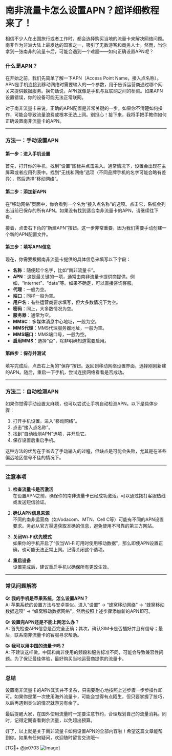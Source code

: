 # 南非流量卡怎么设置APN？超详细教程来了！

相信不少人在出国旅行或者工作时，都会选择购买当地的流量卡来解决网络问题。南非作为非洲大陆上最发达的国家之一，吸引了无数游客和商务人士。然而，当你拿到一张南非的流量卡后，可能会遇到一个难题——如何正确设置APN呢？

### 什么是APN？
在开始之前，我们先简单了解一下APN（Access Point Name，接入点名称）。APN是手机连接到移动网络时需要输入的一个参数，用于告诉运营商通过哪个网关来提供数据服务。换句话说，APN就像是手机与互联网之间的桥梁。如果APN设置错误，你的设备可能无法正常联网。

对于南非流量卡来说，正确的APN配置是非常关键的一步。如果你不清楚如何操作，可能会导致流量浪费或根本无法上网。别担心！接下来，我将手把手教你如何正确设置南非流量卡的APN。

---

### 方法一：手动设置APN

#### 第一步：进入手机设置
首先，打开你的手机，找到“设置”图标并点击进入。通常情况下，设置会出现在主屏幕或者应用列表中。找到“无线和网络”选项（不同品牌手机的名字可能会略有差异），然后选择“移动网络”。

#### 第二步：添加新APN
在“移动网络”页面中，你会看到一个名为“接入点名称”的选项。点击它，系统会列出当前已保存的所有APN。如果没有找到适合南非流量卡的APN，请继续往下看。

接着，点击右下角的“新建APN”按钮。这一步非常重要，因为我们需要手动创建一个新的APN配置文件。

#### 第三步：填写APN信息
现在，你需要根据南非流量卡提供的具体信息来填写以下字段：

- **名称**：随便起个名字，比如“南非流量卡”。
- **APN**：这是最关键的一项，通常由南非流量卡提供商提供。例如，“internet”、“data”等。如果不确定，可以直接咨询客服。
- **代理**：一般为空。
- **端口**：同样一般为空。
- **用户名**：有些运营商要求填写，但大多数情况下为空。
- **密码**：同上，大多数情况为空。
- **服务器**：通常为空。
- **MMSC**：多媒体消息中心地址，一般为空。
- **MMS代理**：MMS代理服务器地址，一般为空。
- **MMS端口**：MMS端口号，一般为空。
- **启用MMS**：选择“否”，除非明确知道需要启用。

#### 第四步：保存并测试
填写完成后，点击右上角的“保存”按钮。返回到移动网络设置界面，选择刚刚新建的APN。随后，重启一下手机，尝试连接网络看看是否成功。

---

### 方法二：自动检测APN

如果你觉得手动设置太麻烦，也可以尝试让手机自动检测APN。以下是具体步骤：

1. 打开手机设置，进入“移动网络”。
2. 点击“接入点名称”。
3. 找到“自动检测APN”选项，并开启它。
4. 保存设置后重启手机。

这种方法的优势在于省去了手动输入的过程，但缺点是可能会失败，尤其是在某些偏远地区信号不佳的情况下。

---

### 注意事项

1. **检查流量卡是否激活**  
   在设置APN之前，确保你的南非流量卡已经成功激活。可以通过拨打客服热线或发送短信验证。

2. **确认APN信息来源**  
   不同的南非运营商（如Vodacom、MTN、Cell C等）可能有不同的APN设置要求。务必从官方渠道获取准确的信息，避免使用不可靠的第三方网站。

3. **关闭Wi-Fi优先模式**  
   如果你的手机开启了“仅当Wi-Fi可用时使用移动数据”，那么即使APN设置正确，也可能无法正常上网。记得关闭这个选项。

4. **重启设备**  
   设置完成后，建议重启手机以确保所有更改生效。

---

### 常见问题解答

**Q: 我的手机是苹果系统，怎么设置APN？**  
A: 苹果系统的设置方法与安卓类似。进入“设置” -> “蜂窝移动网络” -> “蜂窝移动数据选项” -> “蜂窝移动数据网络”，然后按照上述步骤添加新的APN即可。

**Q: 设置完APN还是不能上网怎么办？**  
A: 首先检查APN信息是否完全正确；其次，确认SIM卡是否插好并且有信号；最后，联系南非流量卡的客服寻求帮助。

**Q: 我可以用中国的流量卡吗？**  
A: 不建议这样做。中国和南非使用的频段和服务标准不同，可能会导致兼容性问题。为了保证最佳体验，最好购买当地运营商提供的流量卡。

---

### 总结

设置南非流量卡的APN其实并不复杂，只需要耐心地按照上述步骤一步步操作即可。如果你是第一次使用海外流量卡，可能会觉得有点陌生，但只要掌握了技巧，以后再遇到类似的情况就游刃有余了。

最后提醒大家，在国外使用流量时一定要注意节约，合理规划自己的流量消耗。同时，记得定期查看剩余流量，以免超出预算。

好了，以上就是关于南非流量卡如何设置APN的全部内容啦！希望这篇文章能帮到你。如果有任何疑问，欢迎随时留言交流哦～

[TG💪+ @jx0703 ![Image](https://github.com/user-attachments/assets/dbca1d08-cadb-493c-b0ec-ad6f7a83f270)]